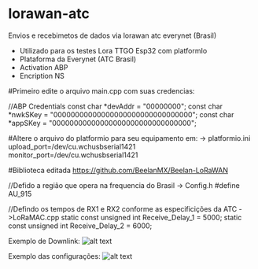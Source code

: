 # lorawan-atc
Envios e recebimetos de dados via lorawan atc everynet (Brasil)


- Utilizado para os testes Lora TTGO Esp32 com platformIo
- Plataforma da Everynet (ATC Brasil)
- Activation ABP
- Encription NS

#Primeiro edite o arquivo main.cpp com suas credencias:

//ABP Credentials 
const char *devAddr = "00000000";
const char *nwkSKey = "00000000000000000000000000000000";
const char *appSKey = "00000000000000000000000000000000";

#Altere o arquivo do platformio para seu equipamento em:
-> platformio.ini
upload_port=/dev/cu.wchusbserial1421
monitor_port=/dev/cu.wchusbserial1421

#Biblioteca editada
https://github.com/BeelanMX/Beelan-LoRaWAN

//Defido a região que opera na frequencia do Brasil
-> Config.h
#define AU_915

//Defindo os tempos de RX1 e RX2 conforme as especificições da ATC
->LoRaMAC.cpp
static const unsigned int Receive_Delay_1 = 5000;
static const unsigned int Receive_Delay_2 = 6000;

Exemplo de Downlink:
![alt text](https://github.com/geovaneferreira/lorawan-atc/downlink-ok.png)


Exemplo das configurações:
![alt text](https://github.com/geovaneferreira/lorawan-atc/configs.png)
